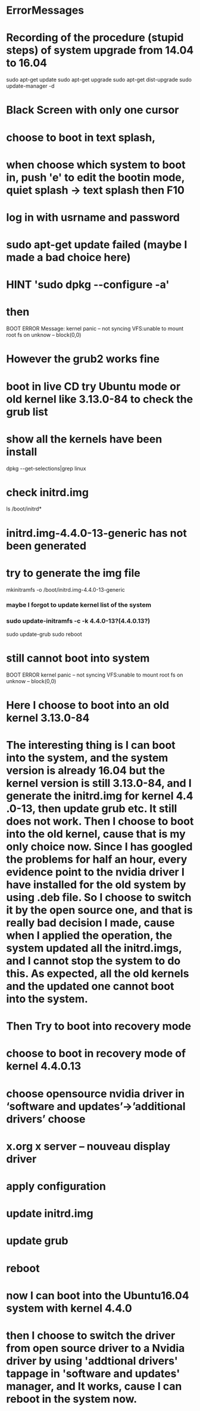# ErrorMessages
# Recording of the procedure (stupid steps) of system upgrade from 14.04 to 16.04
sudo apt-get update
sudo apt-get upgrade
sudo apt-get dist-upgrade
sudo update-manager -d

# Black Screen with only one cursor

# choose to boot in text splash, 
# when choose which system to boot in, push 'e' to edit the  bootin mode, quiet splash -> text splash then F10
# log in with usrname and password
# sudo apt-get update failed (maybe I made a bad choice here)
# HINT 'sudo dpkg --configure -a'
# then

BOOT ERROR Message:
kernel panic – not syncing VFS:unable to mount root fs on unknow – block(0,0)

# However the grub2 works fine 
# boot in live CD try Ubuntu mode or old kernel like 3.13.0-84 to check the grub list
# show all the kernels have been install
dpkg --get-selections|grep linux
# check initrd.img
ls /boot/initrd*
# initrd.img-4.4.0-13-generic has not been generated
# try to generate the img file
mkinitramfs -o /boot/initrd.img-4.4.0-13-generic

### maybe I forgot to update kernel list of the system
### sudo update-initramfs -c -k 4.4.0-13?(4.4.0.13?) 

sudo update-grub
sudo reboot
# still cannot boot into system

BOOT ERROR
kernel panic – not syncing VFS:unable to mount root fs on unknow – block(0,0)
 
# Here I choose to boot into an old kernel 3.13.0-84
# The interesting thing is I can boot into the system, and the system version is already 16.04 but the kernel version is still 3.13.0-84, and I generate the initrd.img for kernel 4.4	.0-13, then update grub etc. It still does not work. Then I choose to boot into the old kernel, cause that is my only choice now. Since I has googled the problems for half an hour, every evidence point to the nvidia driver I have installed for the old system by using .deb file. So I choose to switch it by the open source one, and that is really bad decision I made, cause when I applied the operation, the system updated all the initrd.imgs, and I cannot stop the system to do this. As expected, all the old kernels and the updated one cannot boot into the system.

# Then Try to boot into recovery mode

# choose to boot in recovery mode of kernel 4.4.0.13
# choose opensource nvidia driver in ‘software and updates’→’additional drivers’ choose
# x.org x server – nouveau display driver 
# apply configuration
# update initrd.img
# update grub
# reboot

# now I can boot into the Ubuntu16.04 system with kernel 4.4.0
# then I choose to switch the driver from open source driver to a Nvidia driver by using 'addtional drivers' tappage in 'software and updates' manager, and It works, cause I can reboot in the system now.
